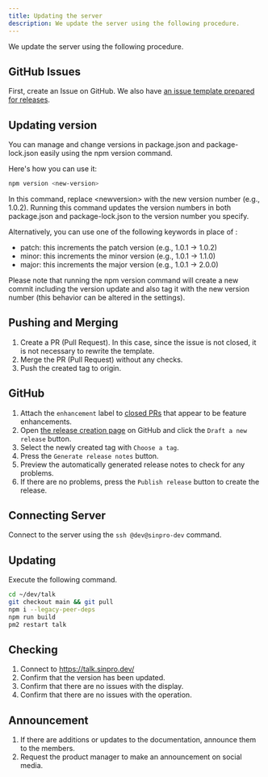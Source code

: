 ```yaml
---
title: Updating the server
description: We update the server using the following procedure.
---
```


We update the server using the following procedure.

## GitHub Issues

First, create an Issue on GitHub. We also have [an issue template prepared for releases](https://github.com/sinProject-Inc/talk/blob/main/.github/ISSUE_TEMPLATE/release.md).

## Updating version

You can manage and change versions in package.json and package-lock.json easily using the npm version command.

Here's how you can use it:

```bash
npm version <new-version>
```

In this command, replace &lt;newversion&gt; with the new version number (e.g., 1.0.2). Running this command updates the version numbers in both package.json and package-lock.json to the version number you specify.

Alternatively, you can use one of the following keywords in place of <newversion>:

- patch: this increments the patch version (e.g., 1.0.1 -> 1.0.2)
- minor: this increments the minor version (e.g., 1.0.1 -> 1.1.0)
- major: this increments the major version (e.g., 1.0.1 -> 2.0.0)

Please note that running the npm version command will create a new commit including the version update and also tag it with the new version number (this behavior can be altered in the settings).

## Pushing and Merging

1. Create a PR (Pull Request). In this case, since the issue is not closed, it is not necessary to rewrite the template.
1. Merge the PR (Pull Request) without any checks.
1. Push the created tag to origin.

## GitHub

1. Attach the `enhancement` label to [closed PRs](https://github.com/sinProject-Inc/talk/pulls?q=is%3Apr+sort%3Aupdated-desc+is%3Aclosed) that appear to be feature enhancements.
1. Open [the release creation page](https://github.com/sinProject-Inc/talk/releases) on GitHub and click the `Draft a new release` button.
1. Select the newly created tag with `Choose a tag`.
1. Press the `Generate release notes` button.
1. Preview the automatically generated release notes to check for any problems.
1. If there are no problems, press the `Publish release` button to create the release.

## Connecting Server

Connect to the server using the `ssh @dev@sinpro-dev` command.

## Updating

Execute the following command.

```bash
cd ~/dev/talk
git checkout main && git pull
npm i --legacy-peer-deps
npm run build
pm2 restart talk
```

## Checking

1. Connect to https://talk.sinpro.dev/
1. Confirm that the version has been updated.
1. Confirm that there are no issues with the display.
1. Confirm that there are no issues with the operation.

## Announcement

1. If there are additions or updates to the documentation, announce them to the members.
1. Request the product manager to make an announcement on social media.
